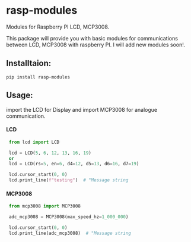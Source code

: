 # rasp-modules
Modules for Raspberry PI LCD, MCP3008.

This package will provide you with basic modules for communications between LCD, MCP3008 with raspberry PI. I will add new modules soon!.

## Installtaion:
```
pip install rasp-modules
```

## Usage:
 import the LCD for Display and import MCP3008 for analogue communication.

#### LCD
  ```python
   from lcd import LCD
  
   lcd = LCD(5, 6, 12, 13, 16, 19)
   or
   lcd = LCD(rs=5, en=6, d4=12, d5=13, d6=16, d7=19)

   lcd.cursor_start(0, 0)
   lcd.print_line(f"testing")  # "Message string
  ```

#### MCP3008
  ```python
   from mcp3008 import MCP3008
  
   adc_mcp3008 = MCP3008(max_speed_hz=1_000_000)
  
   lcd.cursor_start(0, 0)
   lcd.print_line(adc_mcp3008)  # "Message string
  ```
